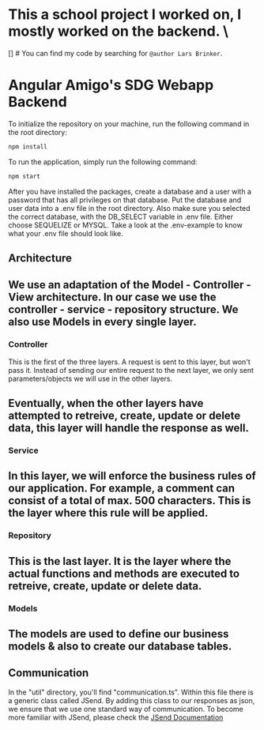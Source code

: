# This a school project I worked on, I mostly worked on the backend. \
[] # You can find my code by searching for ```@author Lars Brinker```.


# Angular Amigo's SDG Webapp Backend

To initialize the repository on your machine, run the following command in the root directory:
```sh
npm install
```

To run the application, simply run the following command:
```sh
npm start
```

After you have installed the packages, create a database and a user with a password that has all privileges on that database. Put the database and user data into a .env file in the root directory.
Also make sure you selected the correct database, with the DB_SELECT variable in .env file. Either choose SEQUELIZE or MYSQL.
Take a look at the .env-example to know what your .env file should look like.

## Architecture

We use an adaptation of the Model - Controller - View architecture. In our case we use the controller - service - repository structure. We also use Models in every single layer.
---

### Controller

This is the first of the three layers. A request is sent to this layer, but won't pass it. Instead of sending our entire request to the next layer, we only sent parameters/objects we will use in the other layers.

Eventually, when the other layers have attempted to retreive, create, update or delete data, this layer will handle the response as well.
---

### Service

In this layer, we will enforce the business rules of our application. For example, a comment can consist of a total of max. 500 characters. This is the layer where this rule will be applied.
---

### Repository

This is the last layer. It is the layer where the actual functions and methods are executed to retreive, create, update or delete data.
---

### Models

The models are used to define our business models & also to create our database tables. 
---

## Communication
In the "util" directory, you'll find "communication.ts". Within this file there is a generic class called JSend. By adding this class to our responses as json, we ensure that we use one standard way of communication. To become more familiar with JSend, please check the [JSend Documentation](https://github.com/omniti-labs/jsend)